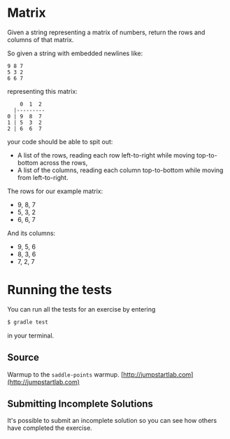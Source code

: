 # Matrix

Given a string representing a matrix of numbers, return the rows and columns of
that matrix.

So given a string with embedded newlines like:

```text
9 8 7
5 3 2
6 6 7
```

representing this matrix:

```text
    0  1  2
  |---------
0 | 9  8  7
1 | 5  3  2
2 | 6  6  7
```

your code should be able to spit out:

- A list of the rows, reading each row left-to-right while moving
  top-to-bottom across the rows,
- A list of the columns, reading each column top-to-bottom while moving
  from left-to-right.

The rows for our example matrix:

- 9, 8, 7
- 5, 3, 2
- 6, 6, 7

And its columns:

- 9, 5, 6
- 8, 3, 6
- 7, 2, 7

# Running the tests

You can run all the tests for an exercise by entering

```sh
$ gradle test
```

in your terminal.

## Source

Warmup to the `saddle-points` warmup. [http://jumpstartlab.com](http://jumpstartlab.com)

## Submitting Incomplete Solutions

It's possible to submit an incomplete solution so you can see how others have completed the exercise.
